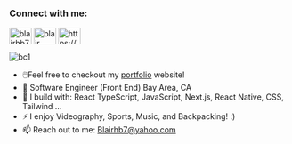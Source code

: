 <h3 align="left">Connect with me:</h3>
<p align="left">
<a href="https://twitter.com/blairhb7" target="blank"><img align="center" src="https://raw.githubusercontent.com/rahuldkjain/github-profile-readme-generator/master/src/images/icons/Social/twitter.svg" alt="blairhb7" height="30" width="40" /></a>
<a href="https://linkedin.com/in/blair chappell" target="blank"><img align="center" src="https://raw.githubusercontent.com/rahuldkjain/github-profile-readme-generator/master/src/images/icons/Social/linked-in-alt.svg" alt="blair chappell" height="30" width="40" /></a>
<a href="/https://blairchappell.vercel.app/" target="blank"><img align="center" src="https://raw.githubusercontent.com/rahuldkjain/github-profile-readme-generator/master/src/images/icons/Social/rss.svg" alt="https://blairchappell.vercel.app/" height="30" width="40" /></a>
</p>


![bc1](https://user-images.githubusercontent.com/88805312/199647675-4ffdeb7b-874a-44e0-9cd8-cb5d2a693297.png)



- 🖱️Feel free to checkout my [portfolio](https://blairchappell.vercel.app/) website!
- 🏢 Software Engineer (Front End) Bay Area, CA
- 🧰 I build with: React TypeScript, JavaScript, Next.js, React Native, CSS, Tailwind ...
- ⚡ I enjoy Videography, Sports, Music, and Backpacking! :)
- 📫 Reach out to me: Blairhb7@yahoo.com

<!---
blairhb7/blairhb7 is a ✨ special ✨ repository because its `README.md` (this file) appears on your GitHub profile.
You can click the Preview link to take a look at your changes.
--->
